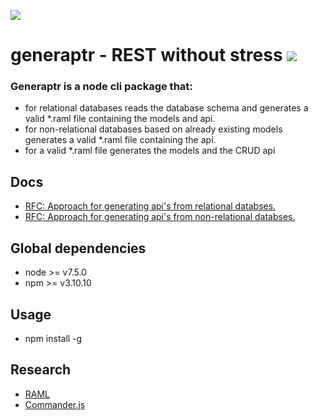 ![](http://i.imgur.com/yCRAubA.png)
# generaptr - REST without stress [![](https://circleci.com/gh/cupsadarius/generaptr.svg?style=svg)](https://circleci.com/gh/cupsadarius/generaptr)

### Generaptr is a node cli package that:
* for relational databases
  reads the database schema and generates a valid *.raml file containing the models and api.
* for non-relational databases
  based on already existing models generates a valid *.raml file containing the api.
* for a valid *.raml file
  generates the models and the CRUD api

## Docs

* [RFC: Approach for generating api's from relational databses.](./docs/rfc/ForRelationalDatabases.md)
* [RFC: Approach for generating api's from non-relational databses.](./docs/rfc/ForNonRelationalDatabases.md)


## Global dependencies

* node >= v7.5.0
* npm >= v3.10.10

## Usage
* npm install -g

## Research

* [RAML](http://raml.org)
* [Commander.js](https://github.com/tj/commander.js)
